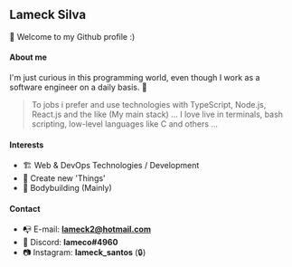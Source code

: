 ## Lameck Silva

👋 Welcome to my Github profile :)

#### About me
I'm just curious in this programming world, even though I work as a software engineer on a daily basis. 🤙

>To jobs i prefer and use technologies with TypeScript, Node.js, React.js and the like (My main stack) ...
>I love live in terminals,  bash scripting, low-level languages like C and others ...  

#### Interests

- 🏗 Web & DevOps Technologies / Development ️
- 🔧 Create new 'Things'
- 💪 Bodybuilding (Mainly)

#### Contact

- 📭 E-mail: **lameck2@hotmail.com**
- 📲 Discord: **lameco#4960**
- 📷 Instagram: **lameck_santos** (🔒)
